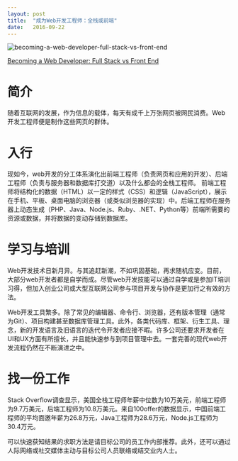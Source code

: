 ```yaml
---
layout: post
title:  "成为Web开发工程师：全栈或前端"
date:   2016-09-22
---
```

<img alt="becoming-a-web-developer-full-stack-vs-front-end" src="{{site.url}}/images/becoming-a-web-developer-full-stack-vs-front-end.jpg">

[Becoming a Web Developer: Full Stack vs Front End](https://www.lynda.com/Web-tutorials/Becoming-Web-Developer-Full-Stack-vs-Front-End/483022-2.html)

# 简介

随着互联网的发展，作为信息的载体，每天有成千上万张网页被网民消费。Web开发工程师便是制作这些网页的群体。

# 入行

现如今，web开发的分工体系演化出前端工程师（负责网页和应用的开发）、后端工程师（负责与服务器和数据库打交道）以及什么都会的全栈工程师。
前端工程师将结构化的数据（HTML）以一定的样式（CSS）和逻辑（JavaScript），展示在手机、平板、桌面电脑的浏览器（或类似浏览器的实现）中。后端工程师在服务器上动态生成（PHP、Java、Node.js、Ruby、.NET、Python等）前端所需要的资源或数据，并将数据的变动存储到数据库。

# 学习与培训

Web开发技术日新月异。与其追赶新潮，不如巩固基础，再求随机应变。目前，大部分web开发者都是自学而成。尽管web开发技能可以通过自学或是参加IT培训习得，但加入创业公司或大型互联网公司参与项目开发与协作是更加行之有效的方法。

Web开发工具繁多。除了常见的编辑器、命令行、浏览器，还有版本管理（通常为Git）、项目构建甚至数据库管理工具。此外，各类代码库、框架、衍生工具、理念，新的开发语言及旧语言的迭代令开发者应接不暇。许多公司还要求开发者在UI和UX方面有所擅长，并且能快速参与到项目管理中去。一套完善的现代web开发流程仍然在不断演进之中。

# 找一份工作

Stack Overflow调查显示，美国全栈工程师年薪中位数为10万美元，前端工程师为9.7万美元，后端工程师为10.8万美元。来自100offer的数据显示，中国前端工程师的平均面邀年薪为26.8万元，Java工程师为28.6万元，Node.js工程师为30.4万元。

可以快速获知结果的求职方法是请目标公司的员工作内部推荐。此外，还可以通过人际网络或社交媒体主动与目标公司人员联络或结交业内人士。
